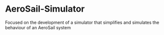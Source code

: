 # AeroSail-Simulator
Focused on the development of a simulator that simplifies and simulates the behaviour of an AeroSail system
